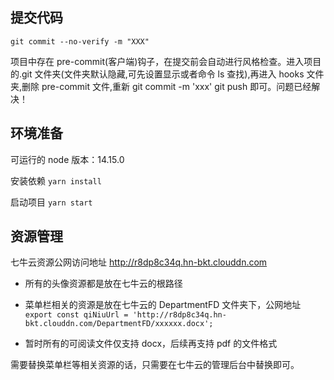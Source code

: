## 提交代码

`git commit --no-verify -m "XXX"`

项目中存在 pre-commit(客户端)钩子，在提交前会自动进行风格检查。进入项目的.git 文件夹(文件夹默认隐藏,可先设置显示或者命令 ls 查找),再进入 hooks 文件夹,删除 pre-commit 文件,重新 git commit -m 'xxx' git push 即可。问题已经解决！

## 环境准备

可运行的 node 版本：14.15.0

安装依赖 `yarn install`

启动项目 `yarn start`

## 资源管理

七牛云资源公网访问地址 http://r8dp8c34q.hn-bkt.clouddn.com

- 所有的头像资源都是放在七牛云的根路径

- 菜单栏相关的资源是放在七牛云的 DepartmentFD 文件夹下，公网地址`export const qiNiuUrl = 'http://r8dp8c34q.hn-bkt.clouddn.com/DepartmentFD/xxxxxx.docx';`

- 暂时所有的可阅读文件仅支持 docx，后续再支持 pdf 的文件格式

需要替换菜单栏等相关资源的话，只需要在七牛云的管理后台中替换即可。
